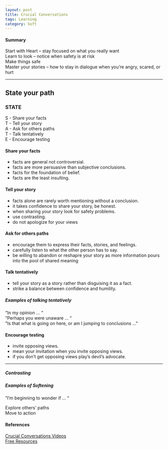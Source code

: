 ```yaml
---
layout: post
title: Crucial Conversations
tags: Learning
category: Soft
---
```

#### Summary ####

Start with Heart – stay focused on what you really want  
Learn to look – notice when safety is at risk  
Make things safe  
Master your stories – how to stay in dialogue when you’re angry, scared, or hurt  

----------------------------------------------------------------------------------------------------------

## State your path ##
 
### STATE ###

S - Share your facts  
T - Tell your story  
A - Ask for others paths  
T - Talk tentatively  
E - Encourage testing  
 
#### Share your facts #### 

- facts are general not controversial.  
- facts are more persuasive than subjective conclusions.  
- facts for the foundation of belief.  
- facts are the least insulting.  

#### Tell your story ####

- facts alone are rarely worth mentioning without a conclusion.  
- it takes confidence to share your story, be honest.  
- when sharing your story look for safety problems. 
- use contrasting.  
- do not apologize for your views  

#### Ask for others paths ####

- encourage them to express their facts, stories, and feelings.  
- carefully listen to what the other person has to say.  
- be willing to abandon or reshapre your story as more information pours into the pool of shared meaning  

#### Talk tentatively ####

- tell your story as a story rather than disguising it as a fact.  
- strike a balance between confidence and humility.   

##### Examples of talking tentatively #####
 
“In my opinion ... “   
“Perhaps you were unaware ... “  
"Is that what is going on here, or am I jumping to conclusions ..."  

#### Encourage testing ####

- invite opposing views. 
- mean your invitation when you invite opposing views. 
- if you don’t get opposing views play’s devil’s advocate.  
 
----------------------------------------------------------------------------------------------------------

##### Contrasting #####
 
##### Examples of Softening #####
 
“I’m beginning to wonder if … “  
 
Explore others’ paths  
Move to action  

#### References ####

[Crucial Conversations Videos](https://www.youtube.com/playlist?list=PLq6xHLjpckwdhqQcZG1-oSluEBqZcVKLV)  
[Free Resources](https://www.vitalsmarts.com/crucialconversations/#freeresources)  

